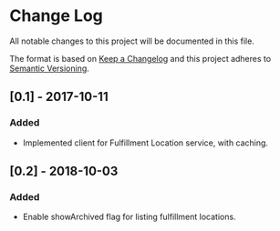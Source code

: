 # Change Log
All notable changes to this project will be documented in this file.

The format is based on [Keep a Changelog](http://keepachangelog.com/)
and this project adheres to [Semantic Versioning](http://semver.org/).

## [0.1] - 2017-10-11
### Added
- Implemented client for Fulfillment Location service, with caching.

## [0.2] - 2018-10-03
### Added
- Enable showArchived flag for listing fulfillment locations.